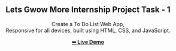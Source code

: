 <div align="center">
  
  <h2 align="center">Lets Gwow More Internship Project Task - 1</h2>

Create a To Do List Web App,
<br />Responsive for all devices, built using HTML, CSS, and JavaScript.

<a href="#"><strong>➥ Live Demo</strong></a>

</div>
